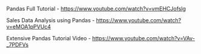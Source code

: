 Pandas Full Tutorial - https://www.youtube.com/watch?v=vmEHCJofslg

Sales Data Analysis using Pandas - https://www.youtube.com/watch?v=eMOA1pPVUc4

Extensive Pandas Tutorial Video - https://www.youtube.com/watch?v=VAv-_7PDFVs
